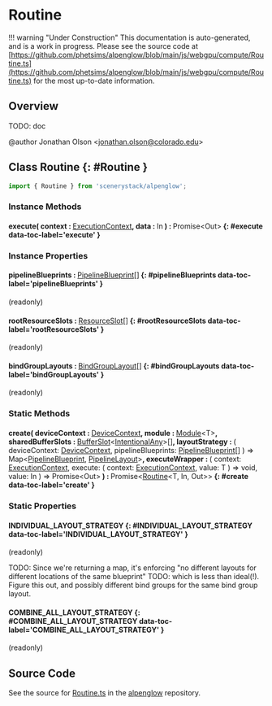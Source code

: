 # Routine

!!! warning "Under Construction"
    This documentation is auto-generated, and is a work in progress. Please see the source code at
    [https://github.com/phetsims/alpenglow/blob/main/js/webgpu/compute/Routine.ts](https://github.com/phetsims/alpenglow/blob/main/js/webgpu/compute/Routine.ts) for the most up-to-date information.

## Overview

TODO: doc

@author Jonathan Olson &lt;jonathan.olson@colorado.edu&gt;

## Class Routine {: #Routine }


```js
import { Routine } from 'scenerystack/alpenglow';
```
### Instance Methods

#### execute( context : <span style="font-weight: 400;">[ExecutionContext](../alpenglow/ExecutionContext.md)</span>, data : <span style="font-weight: 400;">In</span> ) : <span style="font-weight: 400;">Promise&lt;Out&gt;</span> {: #execute data-toc-label='execute' }

### Instance Properties

#### pipelineBlueprints : <span style="font-weight: 400;">[PipelineBlueprint](../alpenglow/PipelineBlueprint.md)[]</span> {: #pipelineBlueprints data-toc-label='pipelineBlueprints' }

(readonly)

#### rootResourceSlots : <span style="font-weight: 400;">[ResourceSlot](../alpenglow/ResourceSlot.md)[]</span> {: #rootResourceSlots data-toc-label='rootResourceSlots' }

(readonly)

#### bindGroupLayouts : <span style="font-weight: 400;">[BindGroupLayout](../alpenglow/BindGroupLayout.md)[]</span> {: #bindGroupLayouts data-toc-label='bindGroupLayouts' }

(readonly)

### Static Methods

#### create( deviceContext : <span style="font-weight: 400;">[DeviceContext](../alpenglow/DeviceContext.md)</span>, module : <span style="font-weight: 400;">[Module](../alpenglow/Module.md)&lt;T&gt;</span>, sharedBufferSlots : <span style="font-weight: 400;">[BufferSlot](../alpenglow/BufferSlot.md)&lt;[IntentionalAny](../phet-core/IntentionalAny.md)&gt;[]</span>, layoutStrategy : <span style="font-weight: 400;">( deviceContext: [DeviceContext](../alpenglow/DeviceContext.md), pipelineBlueprints: [PipelineBlueprint](../alpenglow/PipelineBlueprint.md)[] ) =&gt; Map&lt;[PipelineBlueprint](../alpenglow/PipelineBlueprint.md), [PipelineLayout](../alpenglow/PipelineLayout.md)&gt;</span>, executeWrapper : <span style="font-weight: 400;">( context: [ExecutionContext](../alpenglow/ExecutionContext.md), execute: ( context: [ExecutionContext](../alpenglow/ExecutionContext.md), value: T ) =&gt; <span style="color: hsla(calc(var(--md-hue) + 180deg),80%,40%,1);">void</span>, value: In ) =&gt; Promise&lt;Out&gt;</span> ) : <span style="font-weight: 400;">Promise&lt;[Routine](../alpenglow/Routine.md)&lt;T, In, Out&gt;&gt;</span> {: #create data-toc-label='create' }

### Static Properties

#### INDIVIDUAL_LAYOUT_STRATEGY {: #INDIVIDUAL_LAYOUT_STRATEGY data-toc-label='INDIVIDUAL_LAYOUT_STRATEGY' }

(readonly)

TODO: Since we're returning a map, it's enforcing "no different layouts for different locations of the same blueprint"
TODO: which is less than ideal(!). Figure this out, and possibly different bind groups for the same bind group layout.

#### COMBINE_ALL_LAYOUT_STRATEGY {: #COMBINE_ALL_LAYOUT_STRATEGY data-toc-label='COMBINE_ALL_LAYOUT_STRATEGY' }

(readonly)



## Source Code

See the source for [Routine.ts](https://github.com/phetsims/alpenglow/blob/main/js/webgpu/compute/Routine.ts) in the [alpenglow](https://github.com/phetsims/alpenglow) repository.
